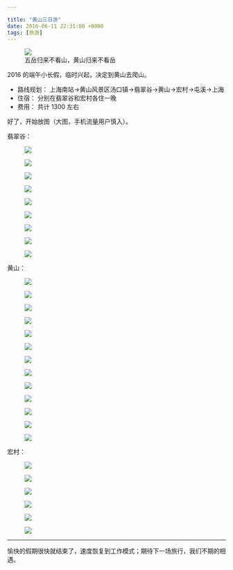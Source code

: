```yaml
---

title: "黄山三日游"
date: 2016-06-11 22:31:00 +0800
tags: [旅游]
---
```


<figure class="banner">
<img src='http://7o512j.com1.z0.glb.clouddn.com/2016-06-10%20110422.jpg'>
<figcaption>五岳归来不看山，黄山归来不看岳</figcaption>
</figure>

2016 的端午小长假，临时兴起，决定到黄山去爬山。

- 路线规划： 上海南站->黄山风景区汤口镇->翡翠谷->黄山->宏村->屯溪->上海
- 住宿： 分别在翡翠谷和宏村各住一晚
- 费用： 共计 1300 左右

好了，开始放图（大图，手机流量用户慎入）。

翡翠谷：

<figure>

<a href="http://7o512j.com1.z0.glb.clouddn.com/2016-06-09%20180658.jpg"><img src="http://7o512j.com1.z0.glb.clouddn.com/2016-06-09%20180658.jpg"></a>

<a href="http://7o512j.com1.z0.glb.clouddn.com/2016-06-09%20165433.jpg"><img src="http://7o512j.com1.z0.glb.clouddn.com/2016-06-09%20165433.jpg"></a>

<a href="http://7o512j.com1.z0.glb.clouddn.com/2016-06-09%20170013.jpg"><img src="http://7o512j.com1.z0.glb.clouddn.com/2016-06-09%20170013.jpg"></a>

<a href="http://7o512j.com1.z0.glb.clouddn.com/2016-06-09%20170807.jpg"><img src="http://7o512j.com1.z0.glb.clouddn.com/2016-06-09%20170807.jpg"></a>

<a href="http://7o512j.com1.z0.glb.clouddn.com/2016-06-09%20165724.jpg"><img src="http://7o512j.com1.z0.glb.clouddn.com/2016-06-09%20165724.jpg"></a>

<a href="http://7o512j.com1.z0.glb.clouddn.com/2016-06-09%20173307.jpg"><img src="http://7o512j.com1.z0.glb.clouddn.com/2016-06-09%20173307.jpg"></a>

<a href="http://7o512j.com1.z0.glb.clouddn.com/2016-06-09%20172457.jpg"><img src="http://7o512j.com1.z0.glb.clouddn.com/2016-06-09%20172457.jpg"></a>

<a href="http://7o512j.com1.z0.glb.clouddn.com/2016-06-09%20170945.jpg"><img src="http://7o512j.com1.z0.glb.clouddn.com/2016-06-09%20170945.jpg"></a>

<a href="http://7o512j.com1.z0.glb.clouddn.com/2016-06-10%20175327.jpg"><img src="http://7o512j.com1.z0.glb.clouddn.com/2016-06-10%20175327.jpg"></a>
</figure>

黄山：

<figure>

<a href="http://7o512j.com1.z0.glb.clouddn.com/2016-06-10%20090356.jpg"><img src="http://7o512j.com1.z0.glb.clouddn.com/2016-06-10%20090356.jpg"></a>

<a href="http://7o512j.com1.z0.glb.clouddn.com/2016-06-10%20090454.jpg"><img src="http://7o512j.com1.z0.glb.clouddn.com/2016-06-10%20090454.jpg"></a>

<a href="http://7o512j.com1.z0.glb.clouddn.com/2016-06-10%20090606.jpg"><img src="http://7o512j.com1.z0.glb.clouddn.com/2016-06-10%20090606.jpg"></a>

<a href="http://7o512j.com1.z0.glb.clouddn.com/2016-06-10%20102602.jpg"><img src="http://7o512j.com1.z0.glb.clouddn.com/2016-06-10%20102602.jpg"></a>

<a href="http://7o512j.com1.z0.glb.clouddn.com/2016-06-10%20090709.jpg"><img src="http://7o512j.com1.z0.glb.clouddn.com/2016-06-10%20090709.jpg"></a>

<a href="http://7o512j.com1.z0.glb.clouddn.com/2016-06-10%20113837.jpg"><img src="http://7o512j.com1.z0.glb.clouddn.com/2016-06-10%20113837.jpg"></a>

<a href="http://7o512j.com1.z0.glb.clouddn.com/2016-06-10%20092806.jpg"><img src="http://7o512j.com1.z0.glb.clouddn.com/2016-06-10%20092806.jpg"></a>

<a href="http://7o512j.com1.z0.glb.clouddn.com/2016-06-10%20093536.jpg"><img src="http://7o512j.com1.z0.glb.clouddn.com/2016-06-10%20093536.jpg"></a>

<a href="http://7o512j.com1.z0.glb.clouddn.com/2016-06-10%20123258.jpg"><img src="http://7o512j.com1.z0.glb.clouddn.com/2016-06-10%20123258.jpg"></a>

<a href="http://7o512j.com1.z0.glb.clouddn.com/2016-06-10%20115817.jpg"><img src="http://7o512j.com1.z0.glb.clouddn.com/2016-06-10%20115817.jpg"></a>

<a href="http://7o512j.com1.z0.glb.clouddn.com/2016-06-10%20123140.jpg"><img src="http://7o512j.com1.z0.glb.clouddn.com/2016-06-10%20123140.jpg"></a>

<a href="http://7o512j.com1.z0.glb.clouddn.com/2016-06-10%20152204.jpg"><img src="http://7o512j.com1.z0.glb.clouddn.com/2016-06-10%20152204.jpg"></a>

<a href="http://7o512j.com1.z0.glb.clouddn.com/2016-06-10%20161825.jpg"><img src="http://7o512j.com1.z0.glb.clouddn.com/2016-06-10%20161825.jpg"></a>

</figure>

宏村：

<figure>

<a href="http://7o512j.com1.z0.glb.clouddn.com/2016-06-11%20090722.jpg"><img src="http://7o512j.com1.z0.glb.clouddn.com/2016-06-11%20090722.jpg"></a>

<a href="http://7o512j.com1.z0.glb.clouddn.com/2016-06-11%20090725.jpg"><img src="http://7o512j.com1.z0.glb.clouddn.com/2016-06-11%20090725.jpg"></a>

<a href="http://7o512j.com1.z0.glb.clouddn.com/2016-06-11%20083215.jpg"><img src="http://7o512j.com1.z0.glb.clouddn.com/2016-06-11%20083215.jpg"></a>

<a href="http://7o512j.com1.z0.glb.clouddn.com/2016-06-11%20083136.jpg"><img src="http://7o512j.com1.z0.glb.clouddn.com/2016-06-11%20083136.jpg"></a>

<a href="http://7o512j.com1.z0.glb.clouddn.com/2016-06-11%20080753.jpg"><img src="http://7o512j.com1.z0.glb.clouddn.com/2016-06-11%20080753.jpg"></a>

<a href="http://7o512j.com1.z0.glb.clouddn.com/2016-06-11%20081156.jpg"><img src="http://7o512j.com1.z0.glb.clouddn.com/2016-06-11%20081156.jpg"></a>

</figure>


------

愉快的假期很快就结束了，速度恢复到工作模式；期待下一场旅行，我们不期的相遇。
